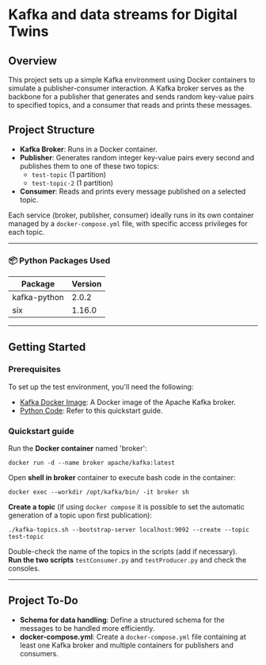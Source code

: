 # Kafka and data streams for Digital Twins

## Overview
This project sets up a simple Kafka environment using Docker containers to simulate a publisher-consumer interaction. A Kafka broker serves as the backbone for a publisher that generates and sends random key-value pairs to specified topics, and a consumer that reads and prints these messages.

## Project Structure

- **Kafka Broker**: Runs in a Docker container.
- **Publisher**: Generates random integer key-value pairs every second and publishes them to one of these two topics:
  - `test-topic` (1 partition)
  - `test-topic-2` (1 partition)
- **Consumer**: Reads and prints every message published on a selected topic.

Each service (broker, publisher, consumer) ideally runs in its own container managed by a `docker-compose.yml` file, with specific access privileges for each topic.

---

### 📦 Python Packages Used
| Package       | Version |
|---------------|---------|
| kafka-python  | 2.0.2   |
| six           | 1.16.0  |

---

## Getting Started

### Prerequisites
To set up the test environment, you'll need the following:
- [Kafka Docker Image](https://hub.docker.com/r/apache/kafka): A Docker image of the Apache Kafka broker.
- [Python Code](https://needablackcoffee.medium.com/learn-apache-kafka-with-these-python-examples-454b5275109e): Refer to this quickstart guide.

### Quickstart guide
Run the **Docker container** named 'broker':
```console
docker run -d --name broker apache/kafka:latest
```
Open **shell in broker** container to execute bash code in the container:
```console
docker exec --workdir /opt/kafka/bin/ -it broker sh
```
**Create a topic** (if using `docker compose` it is possible to set the automatic generation of a topic upon first publication):
```console
./kafka-topics.sh --bootstrap-server localhost:9092 --create --topic test-topic
```

Double-check the name of the topics in the scripts (add if necessary).</br>
**Run the two scripts** `testConsumer.py` and `testProducer.py` and check the consoles.

---

## Project To-Do
- **Schema for data handling**: Define a structured schema for the messages to be handled more efficiently.
- **docker-compose.yml**: Create a `docker-compose.yml` file containing at least one Kafka broker and multiple containers for publishers and consumers.
